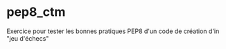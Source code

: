 # pep8_ctm
Exercice pour tester les bonnes pratiques PEP8 d'un code de création d'in "jeu d'échecs" 
